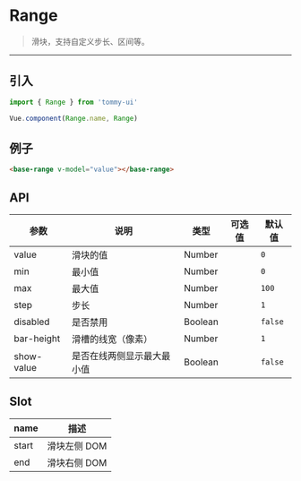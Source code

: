 # Range

> 滑块，支持自定义步长、区间等。

-------------

## 引入

```javascript
import { Range } from 'tommy-ui'

Vue.component(Range.name, Range)
```

## 例子

```html
<base-range v-model="value"></base-range>
```

## API
| 参数 | 说明 | 类型 | 可选值 | 默认值 |
|------|-------|---------|-------|--------|
| value | 滑块的值 | Number | | `0` |
| min | 最小值 | Number | | `0` |
| max | 最大值 | Number | | `100` |
| step | 步长 | Number | | `1` |
| disabled | 是否禁用 | Boolean | | `false` |
| bar-height | 滑槽的线宽（像素） | Number | | `1` |
| show-value | 是否在线两侧显示最大最小值 | Boolean | | `false` |

## Slot
| name | 描述 |
|------|--------|
| start | 滑块左侧 DOM |
| end | 滑块右侧 DOM |
